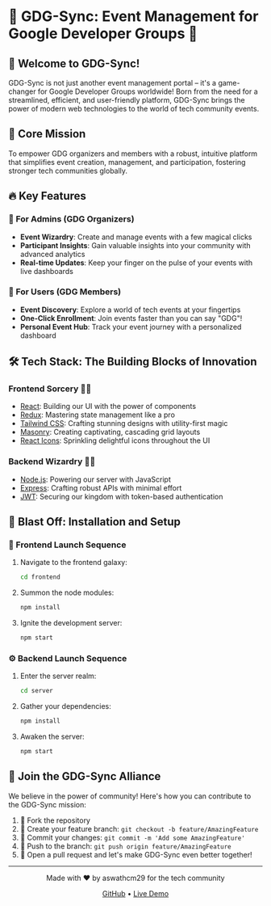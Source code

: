 # 🎉 GDG-Sync: Event Management for Google Developer Groups 🚀

## 🌟 Welcome to GDG-Sync!

GDG-Sync is not just another event management portal – it's a game-changer for Google Developer Groups worldwide! Born from the need for a streamlined, efficient, and user-friendly platform, GDG-Sync brings the power of modern web technologies to the world of tech community events.

## 🎯 Core Mission

To empower GDG organizers and members with a robust, intuitive platform that simplifies event creation, management, and participation, fostering stronger tech communities globally.

## 🔥 Key Features

### 👑 For Admins (GDG Organizers)
- **Event Wizardry**: Create and manage events with a few magical clicks
- **Participant Insights**: Gain valuable insights into your community with advanced analytics
- **Real-time Updates**: Keep your finger on the pulse of your events with live dashboards

### 👤 For Users (GDG Members)
- **Event Discovery**: Explore a world of tech events at your fingertips
- **One-Click Enrollment**: Join events faster than you can say "GDG"!
- **Personal Event Hub**: Track your event journey with a personalized dashboard

## 🛠️ Tech Stack: The Building Blocks of Innovation

### Frontend Sorcery 🧙‍♂️
- [React](https://reactjs.org/): Building our UI with the power of components
- [Redux](https://redux.js.org/): Mastering state management like a pro
- [Tailwind CSS](https://tailwindcss.com/): Crafting stunning designs with utility-first magic
- [Masonry](https://masonry.desandro.com/): Creating captivating, cascading grid layouts
- [React Icons](https://react-icons.github.io/react-icons/): Sprinkling delightful icons throughout the UI

### Backend Wizardry 🧙‍♀️
- [Node.js](https://nodejs.org/): Powering our server with JavaScript
- [Express](https://expressjs.com/): Crafting robust APIs with minimal effort
- [JWT](https://jwt.io/): Securing our kingdom with token-based authentication

## 🚀 Blast Off: Installation and Setup

### 🎨 Frontend Launch Sequence

1. Navigate to the frontend galaxy:
   ```bash
   cd frontend
   ```

2. Summon the node modules:
   ```bash
   npm install
   ```

3. Ignite the development server:
   ```bash
   npm start
   ```

### ⚙️ Backend Launch Sequence

1. Enter the server realm:
   ```bash
   cd server
   ```

2. Gather your dependencies:
   ```bash
   npm install
   ```

3. Awaken the server:
   ```bash
   npm start
   ```


## 🤝 Join the GDG-Sync Alliance

We believe in the power of community! Here's how you can contribute to the GDG-Sync mission:

1. 🍴 Fork the repository
2. 🔧 Create your feature branch: `git checkout -b feature/AmazingFeature`
3. 💪 Commit your changes: `git commit -m 'Add some AmazingFeature'`
4. 🚀 Push to the branch: `git push origin feature/AmazingFeature`
5. 🎉 Open a pull request and let's make GDG-Sync even better together!


---

<p align="center">
  Made with ❤️ by aswathcm29 for the tech community
</p>

<p align="center">
  <a href="https://github.com/aswathcm29/gdg-sync">GitHub</a> •
  <a href="https://gdg-sync.vercel.app">Live Demo</a>
</p>
